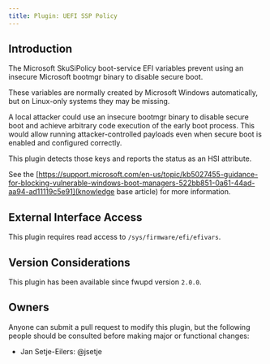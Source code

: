 ```yaml
---
title: Plugin: UEFI SSP Policy
---
```


## Introduction

The Microsoft SkuSiPolicy boot-service EFI variables prevent using an insecure Microsoft
bootmgr binary to disable secure boot.

These variables are normally created by Microsoft Windows automatically, but on Linux-only systems
they may be missing.

A local attacker could use an insecure bootmgr binary to disable secure boot and achieve arbitrary
code execution of the early boot process. This would allow running attacker-controlled payloads
even when secure boot is enabled and configured correctly.

This plugin detects those keys and reports the status as an HSI attribute.

See the [https://support.microsoft.com/en-us/topic/kb5027455-guidance-for-blocking-vulnerable-windows-boot-managers-522bb851-0a61-44ad-aa94-ad11119c5e91](knowledge base article) for more information.

## External Interface Access

This plugin requires read access to `/sys/firmware/efi/efivars`.

## Version Considerations

This plugin has been available since fwupd version `2.0.0`.

## Owners

Anyone can submit a pull request to modify this plugin, but the following people should be
consulted before making major or functional changes:

* Jan Setje-Eilers: @jsetje
